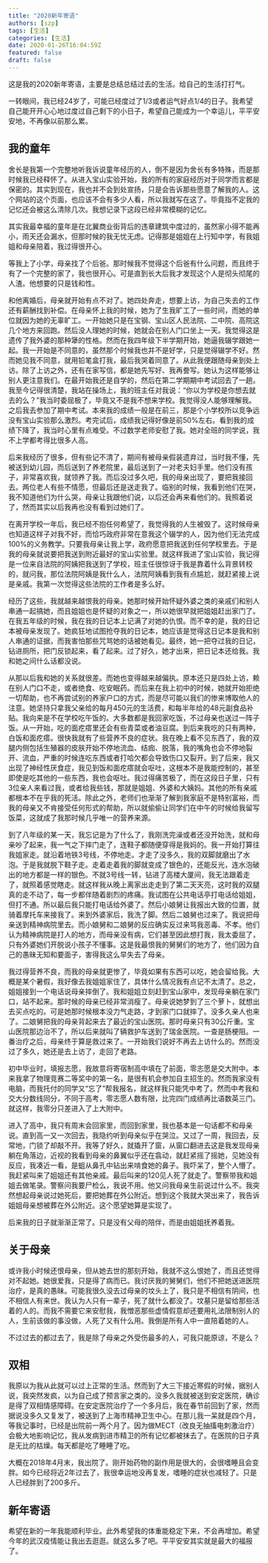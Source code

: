 ```yaml
---
title: "2020新年寄语"
authors: [szp]
tags: [生活]
categories: [生活]
date: 2020-01-26T16:04:59Z
featured: false
draft: false
---
```


这是我的2020新年寄语，主要是总结总结过去的生活。给自己的生活打打气。

<!--more-->

一转眼间，我已经24岁了，可能已经度过了1/3或者运气好点1/4的日子。我希望自己能开开心心地过度过自己剩下的小日子，希望自己能成为一个幸运儿，平平安安地，不再像以前那么累。

## 我的童年

舍长是我第一个完整地听我诉说童年经历的人，倒不是因为舍长有多特殊，而是那时候我已经释怀了。从进入宝山实验开始，我的所有的家庭经历对于同学而言都是保密的。其实到现在，我也并不会到处宣扬，只是会告诉那些愿意了解我的人。这个网站的这个页面，也应该不会有多少人看，所以我就写在这了。毕竟指不定我的记忆还会被这么清除几次。我想记录下这段已经非常模糊的记忆。

其实我最幸福的童年是在北翼商业街背后的违章建筑中度过的，虽然家小得不能再小，雨天还会漏水，但那时候的我无忧无虑。记得那是姐姐在上行知中学，有我姐姐和母亲陪着，我过得很开心。

等我上了小学，母亲找了个后爸。那时候我不觉得这个后爸有什么问题，而且终于有了一个完整的家了，我也很开心。可是直到长大后我才发现这个人是彻头彻尾的人渣。他想要的只是钱和性。

和他离婚后，母亲就开始有点不对了。她四处奔走，想要上访，为自己失去的工作还有薪酬找到补偿。在母亲怀上我的时候，她为了生我旷工了一些时间，而她的单位就因为她的无辜旷工。一开始她只是在宝钢、宝山区人民法院、二中院、高院这几个地方来回跑。然后没人理她的时候，她就会在别人门口坐上一天。我觉得这是遗传了我外婆的那种犟的性格。然而在我四年级下半学期开始，她逼我辍学跟她一起。我一开始是不同意的，虽然那个时候我也并不是好学，只是觉得辍学不好。然而她见我不同意，就用铅笔盒打我，最后我哭着同意了。从此我便跟随母亲到处上访。除了上访之外，还有在家写信，都是她先写好、我再誊写。她认为这样能够让别人更注意我们。在最开始我还是自学的，然后在第二学期期中考试回去了一趟。我至今记得很清楚，我站在操场上，我的班主任对我说：“你以为学校是你想去就去的么？”我当时委屈极了，毕竟又不是我不想来学校。我觉得没人能够理解我。之后我去参加了期中考试。本来我的成绩一般是在前三，那是个小学校所以竞争远没有宝山实验那么激烈。考完试后，成绩我记得好像是前50%左右。看到我的成绩下降了，我当时心里有点难受。不过数学老师安慰了我。她对全班的同学说，我不上学都考得比很多人高。

后来我经历了很多，但有些记不清了，期间有被母亲假装遗弃过，当时我不懂，先被送到幼儿园，而后送到了养老院里，最后送到了一对老夫妇手里。他们没有孩子，非常喜欢我，就领养了我。而后没过多久吧，我的母亲出现了，要把我接回去。两位老人有些不情愿，但最后还是送走我了。临别的时候，我看到他们在哭，我不知道他们为什么哭，母亲让我跟他们说，以后还会再来看他们的。我照着说了，然而其实以后我再也没有看到过她们了。

在离开学校一年后，我已经不抱任何希望了，我觉得我的人生被毁了。这时候母亲也知道这样子对我不好，而恰巧政府非常在意我这个辍学的人，因为他们无法完成100%的义务教学。只要我母亲让我上学，政府愿意把我送到任何学校里去。于是我的母亲就说要把我送到附近最好的宝山实验里。就这样我进了宝山实验，我记得是一位来自法院的阿姨把我送到了学校，班主任很惊讶于我是靠着什么背景转校的，就问我，那位法院阿姨是我什么人，法院阿姨看到我有点尴尬，就赶紧接上说是亲戚。我第一次觉得这些法院的工作者是多么好。

经历了这些，我就越来越恨我的母亲。她那时候开始怀疑外婆之类的亲戚们和别人串通一起搞她，而且姐姐也是怀疑的对象之一，所以她很早就把姐姐赶出家门了。在我五年级的时候，我在我的日记本上记满了对她的仇恨。而不幸的是，我的日记本被母亲发现了。她疯狂地试图抢夺我的日记本，她应该是觉得这日记本是我和别人串通的证据，而我害怕那些咒骂她的话被她看见。最终，她一把夺过我的日记，钻进厕所，把门反锁起来，看了起来。过了好久，她才出来，把日记本还给我。我和她之间什么话都没说。

从那以后我和她的关系就很差。而她也变得越来越偏执。原本还只是四处上访，赖在别人门口不走，或者绝食、吃安眠药。而后来在我上初中的时候，她就开始拒绝一切帮助，也不再尝试别的养家户口的方式，而是尽可能以我们的惨来博取他人的注意。她坚持只拿我父亲给的每月450元的生活费，和每半年给的48元副食品补贴。我向来是不在学校吃午饭的。大多数都是我回家吃饭，不过母亲也送过一阵子饭。从一开始，吃的面疙瘩里还会有些青菜或者油豆腐。到后来我吃的只有两种，白饭和面疙瘩。很快我就有了些营养不良的症状。我在晚上看不见东西了，我的双腿内侧包括生殖器的皮肤开始不停地流血、结痂、脱落，我的嘴角也会不停地裂开、流血，严重的时候连吃东西或者打哈欠都会导致伤口又裂开。到了后来，我又出现了神经性厌食症，我见到饭和面疙瘩就会呕吐，这根本不是我能控制的，甚至即使是吃其他的一些东西，我也会呕吐。我过得痛苦极了，而在这段日子里，只有3位亲人来看过我，或者给我些钱，那就是姐姐、外婆和大姨妈。其他的所有亲戚都根本不在乎我的死活。除此之外，老师们也渐渐了解到我家庭不是特别富裕，而我的母亲又不肯接受任何形式的帮助，所以就偷偷让同学们在中午的时候给我留写饭菜，这就成了我那时候几乎唯一的营养来源。

到了八年级的某一天，我忘记是为了什么了，我刚洗完澡或者还没开始洗，就和母亲吵了起来，我一气之下摔门走了，连鞋子都随便穿得是我妈的。我一开始打算往我姐家走。就沿着地铁3号线，不停地走。才走了没多久，我的双脚就磨出了水泡。于是我就脱下鞋子走。走着走着我的脚就变成了银色的，还能反光，连水泡破出的地方都是一样的银色。不就3号线一转，钻进了高楼大厦间，我无法跟着走了，就照着感觉瞎走。就这样我从晚上离家出走走到了第二天天亮，这时我的双腿真的走不动了，每一步都伴随着剧烈的疼痛。我试图在公共电话亭打电话给姐姐，但打不通。所以最后我只能打电话给外婆了。然后小娘舅让我报出大致的位置，就骑着摩托车来接我了。来到外婆家后，我洗了脚。然后二娘舅也过来了。我说把母亲送到精神病院里去。而小娘舅和二娘舅的反应确实反过来骂我恶毒、不孝。他们认为精神病院是打人的地方，而母亲没有病，它们甚至因此想打我，我太委屈了，只有外婆她们开脱说小孩子不懂事。这是我最恨我的舅舅们的地方了，他们因为自己的愚昧无知和要面子，害得我这么早失去了母亲。

我过得营养不良，而我的母亲就更惨了，毕竟如果有东西可以吃，她会留给我。大概是某个暑假，我好像去我姐姐家住了，具体什么情况我有点记不太清了。总之，姐姐接到一个电话说母亲摔倒了。我和姐姐立刻赶到宝山家中，发现母亲躺在家门口，站不起来。那时候的母亲已经非常消瘦了。母亲说她梦到了三个萝卜，就想出去买点吃的。可是她那时候根本没力气走路，才到家门口就摔了。没多久亲人也来了。二娘舅把我的母亲背起来去了最近的宝山医院。那时母亲只有30公斤重。宝山医院那边治不了，所以后来就叫了辆救护车送到了瑞金医院。一查是肠梗阻。一番治疗之后，母亲终于算是救过来了。一开始我们说好不再去上访什么的。然而没过了多久，她还是去上访了，走回了老路。

初中毕业时，填报志愿，我故意将寄宿制高中填在了前面，零志愿是交大附中。本来我拿了物理竞赛二等奖中的第一名，是很有机会参加自主招生的。然而我家没有电脑，而我托付的同学又“忘了”帮我报名，就这样我只能凭中考了。然而中考我和交大分数线同分，不同于高考，零志愿人数有限，比完四门成绩再比语数英三门。就这样，我零分只差进入了上大附中。

进入了高中，我只有周末会回家里，而回到家里，我也基本是一句话都不和母亲说。直到高一又一次回去，我隐约听到母亲似乎在哭泣。又过了一周，我回去，反常地，门锁了却敲不开。我等了好久，就撬开了窗，从窗口翻进去这是我发现母亲躺在角落边，近视的我看到母亲的鼻翼似乎还在翕动，就赶紧摇了摇她，见她没有反应，我凑近一看，是蛆从鼻孔中钻出来啃食她的鼻子。我吓呆了，整个人懵了。我赶紧叫来了姐姐还有其他亲戚。最后叫来的120见人死了就走了。警察带我和姐姐去做笔录。警察问我要尸检么，我说不用。他又问我母亲生前说过什么不。我突然想起母亲说过她死后，要把她葬在外公附近。想到这个我就大哭出来了，我告诉姐姐母亲想被葬在外公附近。这个愿望她算是实现了。

后来我的日子就渐渐正常了。只是没有父母的陪伴，而是由姐姐抚养着我。

## 关于母亲

或许我小时候还恨母亲，但从她去世的那刻开始，我就不这么恨她了，而且还觉得对不起她。她很爱我，只是得了病而已。我讨厌我的舅舅们，他们不把她送进医院治疗，是真的愚昧。可能我很久没去过母亲的坟头上了，我只是不相信有阴间，也不相信人有来世。我认为人只有一辈子，死了就什么都没了。坟墓只是留给那些活着的人的。而我不需要它来安慰我，我憎恶那些虚情假意却还要用礼法限制别人的人，生前该做的事没做，人死了又有什么用。我倒是所有人中一直陪着她的人。

不过过去的都过去了，我是除了母亲之外受伤最多的人，可我只能原谅，不是么？

## 双相

我原以为我从此就可以过上正常的生活。然而到了大三下接近寒假的时候，据别人说，我突然发疯，以为自己成了预言家之类的。没多久我就被送到安定医院，确诊是得了双相情感障碍。在安定医院治疗了一个多月后，我在春节前回到了家，然而据说没多久又复发了，被送到了上海市精神卫生中心。在那儿我一呆就是四个月，等我记事时，已经是出院前一两个月了。因为做MECT（改良无抽搐电刺激治疗）会极大地影响记忆，我从发病到进市精卫的所有记忆都被抹去了。在医院的日子真是无比的枯燥。每天都是吃了睡睡了吃。

大概在2018年4月末，我出院了。刚开始药物的副作用是很大的，会很嗜睡且会变胖。如今已经将近2年过去了，我很幸运地没再复发，嗜睡的症状也减轻了。只是人已经胖到了200多斤。

## 新年寄语

希望在新的一年我能顺利毕业。此外希望我的体重能稳定下来，不会再增加。希望今年的武汉疫情能让我出去逛逛。就这么多了吧。平平安安其实就是最大的福报了。
